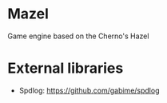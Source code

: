 # Mazel

Game engine based on the Cherno's Hazel


# External libraries

- Spdlog: https://github.com/gabime/spdlog